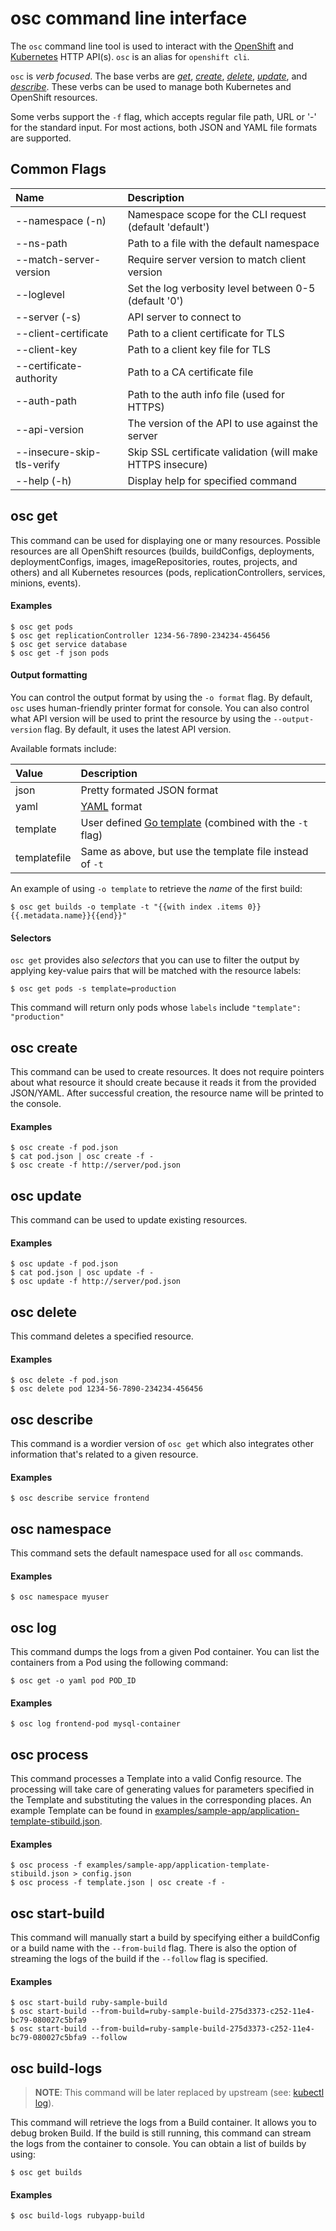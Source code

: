 osc command line interface
==============================

The `osc` command line tool is used to interact with the [OpenShift](http://openshift.github.io) and [Kubernetes](http://kubernetes.io/) HTTP API(s). `osc` is an alias for `openshift cli`.

`osc` is *verb focused*. The base verbs are *[get](#osc-get)*, *[create](#osc-create)*, *[delete](#osc-delete)*,
*[update](#osc-update)*, and *[describe](#osc-describe)*. These verbs can be used to manage both Kubernetes and
OpenShift resources.

Some verbs support the `-f` flag, which accepts regular file path, URL or '-' for
the standard input. For most actions, both JSON and YAML file formats are
supported.

Common Flags
-------------

| Name                       | Description                                             |
|:-------------------------- |:--------------------------------------------------------|
| --namespace (-n)           | Namespace scope for the CLI request (default 'default') |
| --ns-path                  | Path to a file with the default namespace |
| --match-server-version     | Require server version to match client version        |
| --loglevel                 | Set the log verbosity level between 0-5 (default '0') |
| --server (-s)              | API server to connect to                              |
| --client-certificate       | Path to a client certificate for TLS |
| --client-key               | Path to a client key file for TLS |
| --certificate-authority    | Path to a CA certificate file |
| --auth-path                | Path to the auth info file (used for HTTPS) |
| --api-version              | The version of the API to use against the server |
| --insecure-skip-tls-verify | Skip SSL certificate validation (will make HTTPS insecure) |
| --help (-h)                | Display help for specified command |

osc get
-----------

This command can be used for displaying one or many resources. Possible
resources are all OpenShift resources (builds, buildConfigs, deployments,
deploymentConfigs, images, imageRepositories, routes, projects, and others) and
all Kubernetes resources (pods, replicationControllers, services, minions,
events).

#### Examples

```
$ osc get pods
$ osc get replicationController 1234-56-7890-234234-456456
$ osc get service database
$ osc get -f json pods
```

#### Output formatting

You can control the output format by using the `-o format` flag. By default, 
`osc` uses human-friendly printer format for console. You can also 
control what API version will be used to print the resource by using the
`--output-version` flag. By default, it uses the latest API version.

Available formats include:

| Value        | Description                                           |
|:-------------|:------------------------------------------------------|
| json         | Pretty formated JSON format |
| yaml         | [YAML](http://www.yaml.org/) format |
| template     | User defined [Go template](http://golang.org/pkg/text/template) (combined with the `-t` flag) |
| templatefile | Same as above, but use the template file instead of `-t` |

An example of using `-o template` to retrieve the *name* of the first build:

```
$ osc get builds -o template -t "{{with index .items 0}}{{.metadata.name}}{{end}}"
```

#### Selectors

`osc get` provides also *selectors* that you can use to filter the output
by applying key-value pairs that will be matched with the resource labels:

```
$ osc get pods -s template=production
```

This command will return only pods whose `labels` include `"template": "production"`

osc create
--------------

This command can be used to create resources. It does not require pointers about
what resource it should create because it reads it from the provided JSON/YAML.
After successful creation, the resource name will be printed to the console.

#### Examples

```
$ osc create -f pod.json
$ cat pod.json | osc create -f -
$ osc create -f http://server/pod.json
```

osc update
---------------

This command can be used to update existing resources.

#### Examples

```
$ osc update -f pod.json
$ cat pod.json | osc update -f -
$ osc update -f http://server/pod.json
```

osc delete
--------------

This command deletes a specified resource.

#### Examples

```
$ osc delete -f pod.json
$ osc delete pod 1234-56-7890-234234-456456
```

osc describe
----------------

This command is a wordier version of `osc get` which also integrates other
information that's related to a given resource.

#### Examples

```
$ osc describe service frontend
```

osc namespace
-----------------

This command sets the default namespace used for all `osc` commands.

#### Examples

```
$ osc namespace myuser
```

osc log
------------

This command dumps the logs from a given Pod container. You can list the
containers from a Pod using the following command:

```
$ osc get -o yaml pod POD_ID
```

#### Examples

```
$ osc log frontend-pod mysql-container
```

osc process
---------------

This command processes a Template into a valid Config resource. The processing
will take care of generating values for parameters specified in the Template and
substituting the values in the corresponding places. An example Template can be
found in [examples/sample-app/application-template-stibuild.json](https://github.com/openshift/origin/blob/master/examples/sample-app/application-template-stibuild.json).

#### Examples

```
$ osc process -f examples/sample-app/application-template-stibuild.json > config.json
$ osc process -f template.json | osc create -f -
```

osc start-build
------------------

This command will manually start a build by specifying either a buildConfig or
a build name with the `--from-build` flag. There is also the option of streaming 
the logs of the build if the `--follow` flag is specified.

#### Examples

```
$ osc start-build ruby-sample-build
$ osc start-build --from-build=ruby-sample-build-275d3373-c252-11e4-bc79-080027c5bfa9
$ osc start-build --from-build=ruby-sample-build-275d3373-c252-11e4-bc79-080027c5bfa9 --follow 
```

osc build-logs
------------------

> **NOTE**: This command will be later replaced by upstream (see: [kubectl log](https://github.com/GoogleCloudPlatform/kubernetes/blob/master/docs/kubectl-log.md#kubectl-log)).

This command will retrieve the logs from a Build container. It allows you to
debug broken Build. If the build is still running, this command can stream the
logs from the container to console. You can obtain a list of builds by using:

```
$ osc get builds
```

#### Examples

```
$ osc build-logs rubyapp-build
```
